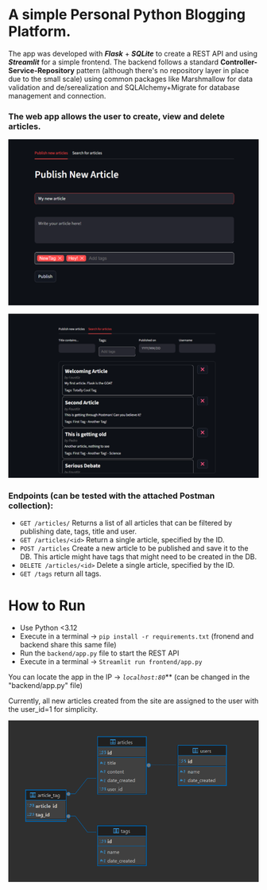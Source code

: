 # A simple Personal Python Blogging Platform. 

The app was developed with ***Flask*** + ***SQLite*** to create a REST API and using ***Streamlit*** for a simple frontend. The backend follows a standard **Controller-Service-Repository** pattern (although there's no repository layer in place due to the small scale) using common packages like Marshmallow for data validation and de/serealization and SQLAlchemy+Migrate for database management and connection.

### The web app allows the user to create, view and delete articles. 

![Create new articles!](images/new-articles-tab.png)

![Search and filter created Articles!](images/list-articles-tab.png)

### Endpoints (can be tested with the attached Postman collection):
- `GET /articles/` Returns a list of all articles that can be filtered by publishing date, tags, title and user.
- `GET /articles/<id>` Return a single article, specified by the ID.
- `POST /articles` Create a new article to be published and save it to the DB. This article might have tags that might need to be created in the DB.
- `DELETE /articles/<id>` Delete a single article, specified by the ID.
- `GET /tags` return all tags.

# How to Run
- Use Python <3.12
- Execute in a terminal -> `pip install -r requirements.txt` (fronend and backend share this same file)
- Run the `backend/app.py` file to start the REST API
- Execute in a terminal -> `Streamlit run frontend/app.py`

You can locate the app in the IP -> *`localhost:80`*** (can be changed in the "backend/app.py" file)  

Currently, all new articles created from the site are assigned to the user with the user_id=1 for simplicity.

![Database schema](images/database-schema.png)